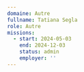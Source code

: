 ```yaml
---
domaine: Autre
fullname: Tatiana Segla
role: Autre
missions:
  - start: 2024-05-03
    end: 2024-12-03
    status: admin
    employer: ''
---
```

